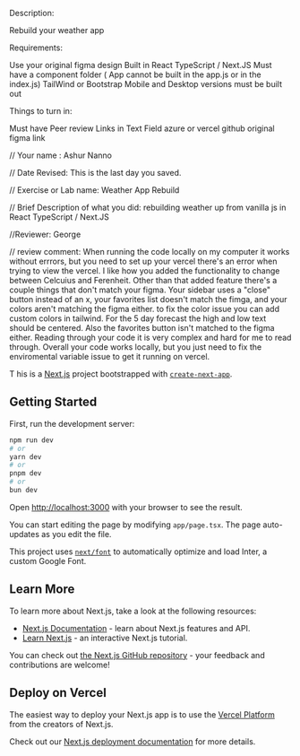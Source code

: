Description:

Rebuild your weather app


Requirements:

Use your original figma design
Built in React TypeScript / Next.JS
Must have a component folder ( App cannot be built in the app.js or in the index.js)
TailWind or Bootstrap
Mobile and Desktop versions must be built out


Things to turn in:

Must have Peer review
Links in Text Field
azure or vercel
github
original figma link


// Your name : Ashur Nanno

 // Date Revised: This is the last day you saved. 

 // Exercise or Lab name: Weather App Rebuild

 // Brief Description of what you did: rebuilding weather up from vanilla js in React TypeScript / Next.JS

 //Reviewer: George

// review comment: When running the code locally on my computer it works without errrors, but you need to set up your vercel there's an error when trying to view the vercel. I like how you added the functionality to change between Celcuius and Ferenheit. Other than that added feature there's a couple things that don't match your figma. Your sidebar uses a "close" button instead of an x, your favorites list doesn't match the fimga, and your colors aren't matching the figma either. to fix the color issue you can add custom colors in tailwind. For the 5 day forecast the high and low text should be centered. Also the favorites button isn't matched to the figma either. Reading through your code it is very complex and hard for me to read through. Overall your code works locally, but you just need to fix the enviromental variable issue to get it running on vercel.







T
his is a [Next.js](https://nextjs.org/) project bootstrapped with [`create-next-app`](https://github.com/vercel/next.js/tree/canary/packages/create-next-app).

## Getting Started

First, run the development server:

```bash
npm run dev
# or
yarn dev
# or
pnpm dev
# or
bun dev
```

Open [http://localhost:3000](http://localhost:3000) with your browser to see the result.

You can start editing the page by modifying `app/page.tsx`. The page auto-updates as you edit the file.

This project uses [`next/font`](https://nextjs.org/docs/basic-features/font-optimization) to automatically optimize and load Inter, a custom Google Font.

## Learn More

To learn more about Next.js, take a look at the following resources:

- [Next.js Documentation](https://nextjs.org/docs) - learn about Next.js features and API.
- [Learn Next.js](https://nextjs.org/learn) - an interactive Next.js tutorial.

You can check out [the Next.js GitHub repository](https://github.com/vercel/next.js/) - your feedback and contributions are welcome!

## Deploy on Vercel

The easiest way to deploy your Next.js app is to use the [Vercel Platform](https://vercel.com/new?utm_medium=default-template&filter=next.js&utm_source=create-next-app&utm_campaign=create-next-app-readme) from the creators of Next.js.

Check out our [Next.js deployment documentation](https://nextjs.org/docs/deployment) for more details.
